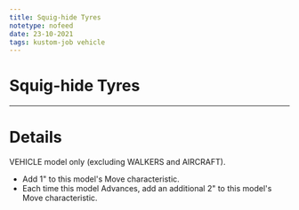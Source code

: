 ```yaml
---
title: Squig-hide Tyres
notetype: nofeed
date: 23-10-2021
tags: kustom-job vehicle
---
```


# Squig-hide Tyres

---

# Details

VEHICLE model only (excluding WALKERS and AIRCRAFT).  
 - Add 1" to this model's Move characteristic.  
 - Each time this model Advances, add an additional 2" to this model's Move characteristic.